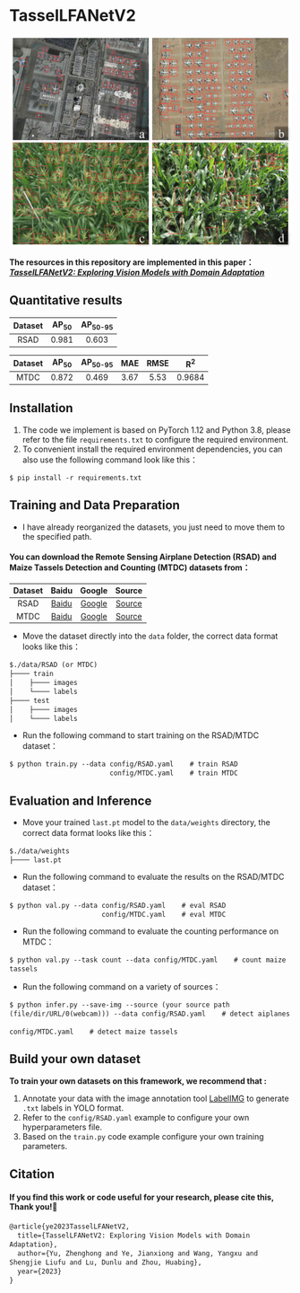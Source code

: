 # TasselLFANetV2
<p align="center">
  <img src="https://github.com/Ye-Sk/TasselLFANetV2/blob/master/data/infer.jpg"/>
</p>  

**The resources in this repository are implemented in this paper：**  
[___TasselLFANetV2: Exploring Vision Models with Domain Adaptation___](https://v.qq.com/x/cover/mpqzavrt4qvdstw/d00148c52qt.html?ptag=360kan.cartoon.free)

## Quantitative results
|Dataset|AP<sub>50</sub>|AP<sub>50-95</sub>|
| :----: | :----: | :----: |
|RSAD|0.981|0.603|

|Dataset|AP<sub>50</sub>|AP<sub>50-95</sub>|MAE|RMSE|R<sup>2</sup>|
| :----: | :----: | :----: | :----: | :----: | :----: |
|MTDC|0.872|0.469|3.67|5.53|0.9684|

## Installation
1. The code we implement is based on PyTorch 1.12 and Python 3.8, please refer to the file `requirements.txt` to configure the required environment.      
2. To convenient install the required environment dependencies, you can also use the following command look like this：    
~~~
$ pip install -r requirements.txt 
~~~

## Training and Data Preparation
* I have already reorganized the datasets, you just need to move them to the specified path.
#### You can download the Remote Sensing Airplane Detection (RSAD) and Maize Tassels Detection and Counting (MTDC) datasets from：
|Dataset|Baidu|Google|Source|
| :----: | :----: | :----: | :----: |
|RSAD|[Baidu](https://pan.baidu.com/s/1MfCdY824mzyZzeL-QcwJKw?pwd=89hn)|[Google](https://drive.google.com/file/d/1YCquqkTJTfyi5czpO0DG4Pwmdy4WyEiy/view?usp=sharing)|[Source](https://github.com/Ye-Sk/TasselLFANetV2)|
|MTDC|[Baidu](https://pan.baidu.com/s/16ADem84bvIkqLas-wg4kvQ?pwd=zrf6)|[Google](https://drive.google.com/file/d/1Pf7_sNJztEcMNFU5pHW5q3sEafB0po1p/view?usp=sharing)|[Source](https://github.com/poppinace/mtdc)|
* Move the dataset directly into the `data` folder, the correct data format looks like this：
~~~
$./data/RSAD (or MTDC)
├──── train
│    ├──── images
│    └──── labels
├──── test
│    ├──── images
│    └──── labels
~~~
* Run the following command to start training on the RSAD/MTDC dataset：
~~~
$ python train.py --data config/RSAD.yaml    # train RSAD
                         config/MTDC.yaml    # train MTDC
~~~
## Evaluation and Inference
* Move your trained `last.pt` model to the `data/weights` directory, the correct data format looks like this：
~~~
$./data/weights
├──── last.pt
~~~

* Run the following command to evaluate the results on the RSAD/MTDC dataset： 
~~~
$ python val.py --data config/RSAD.yaml    # eval RSAD
                       config/MTDC.yaml    # eval MTDC
~~~

* Run the following command to evaluate the counting performance on MTDC：
~~~
$ python val.py --task count --data config/MTDC.yaml    # count maize tassels
~~~

* Run the following command on a variety of sources：
~~~
$ python infer.py --save-img --source (your source path (file/dir/URL/0(webcam))) --data config/RSAD.yaml    # detect aiplanes
                                                                                         config/MTDC.yaml    # detect maize tassels
~~~

## Build your own dataset
**To train your own datasets on this framework, we recommend that :**  
1. Annotate your data with the image annotation tool [LabelIMG](https://github.com/heartexlabs/labelImg) to generate `.txt` labels in YOLO format.   
2. Refer to the `config/RSAD.yaml` example to configure your own hyperparameters file. 
3. Based on the `train.py` code example configure your own training parameters.

## Citation
#### If you find this work or code useful for your research, please cite this, Thank you!🤗
~~~
@article{ye2023TasselLFANetV2,  
  title={TasselLFANetV2: Exploring Vision Models with Domain Adaptation},  
  author={Yu, Zhenghong and Ye, Jianxiong and Wang, Yangxu and Shengjie Liufu and Lu, Dunlu and Zhou, Huabing}, 
  year={2023}
}
~~~
